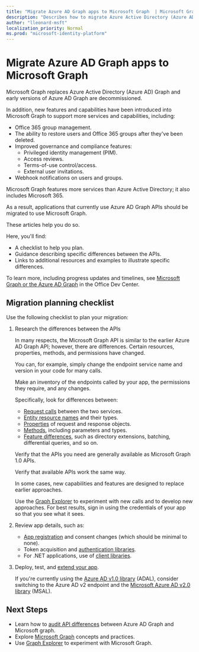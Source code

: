 ```yaml
---
title: "Migrate Azure AD Graph apps to Microsoft Graph  | Microsoft Graph"
description: "Describes how to migrate Azure Active Directory (Azure AD) API apps to Microsoft Graph API."
author: "lleonard-msft"
localization_priority: Normal
ms.prod: "microsoft-identity-platform"
---
```


# Migrate Azure AD Graph apps to Microsoft Graph

Microsoft Graph replaces Azure Active Directory (Azure AD) Graph and early versions of Azure AD Graph are decommissioned.

In addition, new features and capabilities have been introduced into Microsoft Graph to support more services and capabilities, including:

- Office 365 group management.
- The ability to restore users and Office 365 groups after they've been deleted.
- Improved governance and compliance features:
    - Privileged identity management (PIM).
    - Access reviews.
    - Terms-of-use control/access.
    - External user invitations.
- Webhook notifications on users and groups.

Microsoft Graph features more services than Azure Active Directory; it also includes Microsoft 365.

As a result, applications that currently use Azure AD Graph APIs should be migrated to use Microsoft Graph.

These articles help you do so.  

Here, you'll find: 

- A checklist to help you plan.
- Guidance describing specific differences between the APIs.
- Links to additional resources and examples to illustrate specific differences.

To learn more, including progress updates and timelines, see [Microsoft Graph or the Azure AD Graph](https://dev.office.com/blogs/microsoft-graph-or-azure-ad-graph) in the Office Dev Center.

## Migration planning  checklist

Use the following checklist to plan your migration:

1.  Research the differences between the APIs

    In many respects, the Microsoft Graph API is similar to the earlier Azure AD Graph API; however, there are differences.  Certain resources, properties, methods, and permissions have changed. 

    You can, for example, simply change the endpoint service name and version in your code for many calls.

    Make an inventory of the endpoints called by your app, the permissions they require, and any changes.  

    Specifically, look for differences between:

    - [Request calls](migrate-azure-ad-graph-request-differences.md) between the two services.
    - [Entity resource names](migrate-azure-ad-graph-resource-differences.md) and their types.
    - [Properties](migrate-azure-ad-graph-property-differences.md) of request and response objects.
    - [Methods](migrate-azure-ad-graph-method-differences.md), including parameters and types.
    - [Feature differences](migrate-azure-ad-graph-feature-differences.md), such as directory extensions, batching, differential queries, and so on.

    Verify that the APIs you need are generally available as Microsoft Graph 1.0 APIs. 

    Verify that available APIs work the same way.

    In some cases, new capabilities and features are designed to replace earlier approaches.

    Use the [Graph Explorer](https://aka.ms/ge) to experiment with new calls and to develop new approaches. For best results, sign in using the credentials of your app so that you see what it sees.

1.  Review app details, such as:

    - [App registration](migrate-azure-ad-graph-app-registration.md) and consent changes (which should be minimal to none).
    - Token acquisition and [authentication libraries](migrate-azure-ad-graph-authentication-library.md).
    - For .NET applications, use of [client libraries](migrate-azure-ad-graph-client-libraries.md).

1.  Deploy, test, and [extend your app](migrate-azure-ad-graph-deploy-test-extend.md).

    If you're currently using the [Azure AD v1.0 library](https://docs.microsoft.com/en-us/azure/active-directory/develop/active-directory-authentication-libraries) (ADAL), consider switching to the Azure AD v2 endpoint and the [Microsoft Azure AD v2.0 library](https://docs.microsoft.com/en-us/azure/active-directory/develop/reference-v2-libraries) (MSAL).


## Next Steps

- Learn how to [audit API differences](migrate-azure-ad-graph-audit-api-use.md) between Azure AD Graph and Microsoft graph.
- Explore [Microsoft Graph](/graph/overview) concepts and practices.
- Use [Graph Explorer](https://aka.ms/ge) to experiment with Microsoft Graph.

